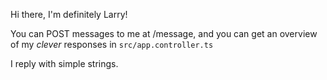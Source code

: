 Hi there, I'm definitely Larry!

You can POST messages to me at /message, and you can get an overview of my _clever_ responses in `src/app.controller.ts`

I reply with simple strings.

